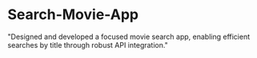 # Search-Movie-App
"Designed and developed a focused movie search app, enabling
efficient searches by title through robust API integration."
